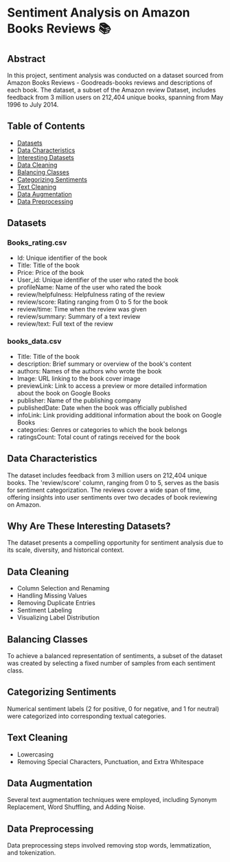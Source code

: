 
# Sentiment Analysis on Amazon Books Reviews 📚

## Abstract
In this project, sentiment analysis was conducted on a dataset sourced from Amazon Books Reviews - Goodreads-books reviews and descriptions of each book. The dataset, a subset of the Amazon review Dataset, includes feedback from 3 million users on 212,404 unique books, spanning from May 1996 to July 2014.

## Table of Contents
- [Datasets](#datasets)
- [Data Characteristics](#data-characteristics)
- [Interesting Datasets](#why-are-these-interesting-datasets)
- [Data Cleaning](#data-cleaning)
- [Balancing Classes](#balancing-classes)
- [Categorizing Sentiments](#categorizing-sentiments)
- [Text Cleaning](#text-cleaning)
- [Data Augmentation](#data-augmentation)
- [Data Preprocessing](#data-preprocessing)

## Datasets
### Books_rating.csv
- Id: Unique identifier of the book
- Title: Title of the book
- Price: Price of the book
- User_id: Unique identifier of the user who rated the book
- profileName: Name of the user who rated the book
- review/helpfulness: Helpfulness rating of the review
- review/score: Rating ranging from 0 to 5 for the book
- review/time: Time when the review was given
- review/summary: Summary of a text review
- review/text: Full text of the review

### books_data.csv
- Title: Title of the book
- description: Brief summary or overview of the book's content
- authors: Names of the authors who wrote the book
- Image: URL linking to the book cover image
- previewLink: Link to access a preview or more detailed information about the book on Google Books
- publisher: Name of the publishing company
- publishedDate: Date when the book was officially published
- infoLink: Link providing additional information about the book on Google Books
- categories: Genres or categories to which the book belongs
- ratingsCount: Total count of ratings received for the book

## Data Characteristics
The dataset includes feedback from 3 million users on 212,404 unique books. The 'review/score' column, ranging from 0 to 5, serves as the basis for sentiment categorization. The reviews cover a wide span of time, offering insights into user sentiments over two decades of book reviewing on Amazon.

## Why Are These Interesting Datasets?
The dataset presents a compelling opportunity for sentiment analysis due to its scale, diversity, and historical context.

## Data Cleaning
- Column Selection and Renaming
- Handling Missing Values
- Removing Duplicate Entries
- Sentiment Labeling
- Visualizing Label Distribution

## Balancing Classes
To achieve a balanced representation of sentiments, a subset of the dataset was created by selecting a fixed number of samples from each sentiment class.

## Categorizing Sentiments
Numerical sentiment labels (2 for positive, 0 for negative, and 1 for neutral) were categorized into corresponding textual categories.

## Text Cleaning
- Lowercasing
- Removing Special Characters, Punctuation, and Extra Whitespace

## Data Augmentation
Several text augmentation techniques were employed, including Synonym Replacement, Word Shuffling, and Adding Noise.

## Data Preprocessing
Data preprocessing steps involved removing stop words, lemmatization, and tokenization.


